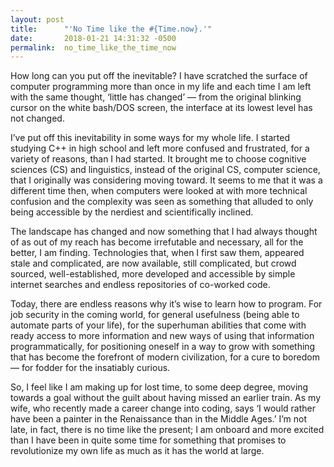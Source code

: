 ```yaml
---
layout: post
title:      "'No Time like the #{Time.now}.'"
date:       2018-01-21 14:31:32 -0500
permalink:  no_time_like_the_time_now
---
```



How long can you put off the inevitable? I have scratched the surface of computer programming more than once in my life and each time I am left with the same thought, ‘little has changed’ — from the original blinking cursor on the white bash/DOS screen, the interface at its lowest level has not changed.

I’ve put off this inevitability in some ways for my whole life. I started studying C++ in high school and left more confused and frustrated, for a variety of reasons, than I had started. It brought me to choose cognitive sciences (CS) and linguistics, instead of the original CS, computer science, that I originally was considering moving toward. It seems to me that it was a different time then, when computers were looked at with more technical confusion and the complexity was seen as something that alluded to only being accessible by the nerdiest and scientifically inclined.

The landscape has changed and now something that I had always thought of as out of my reach has become irrefutable and necessary, all for the better, I am finding. Technologies that, when I first saw them, appeared stale and complicated, are now available, still complicated, but crowd sourced, well-established, more developed and accessible by simple internet searches and endless repositories of co-worked code.

Today, there are endless reasons why it’s wise to learn how to program. For job security in the coming world, for general usefulness (being able to automate parts of your life), for the superhuman abilities that come with ready access to more information and new ways of using that information programmatically, for positioning oneself in a way to grow with something that has become the forefront of modern civilization, for a cure to boredom — for fodder for the insatiably curious.

So, I feel like I am making up for lost time, to some deep degree, moving towards a goal without the guilt about having missed an earlier train. As my wife, who recently made a career change into coding, says ‘I would rather have been a painter in the Renaissance than in the Middle Ages.’ I’m not late, in fact, there is no time like the present; I am onboard and more excited than I have been in quite some time for something that promises to revolutionize my own life as much as it has the world at large.
